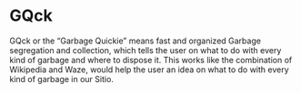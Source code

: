 # GQck

GQck or the “Garbage Quickie” means fast and organized Garbage segregation and collection, which tells the user on what to do with every kind of garbage and where to dispose it. This works like the combination of Wikipedia and Waze, would help the user an idea on what to do with every kind of garbage in our Sitio.